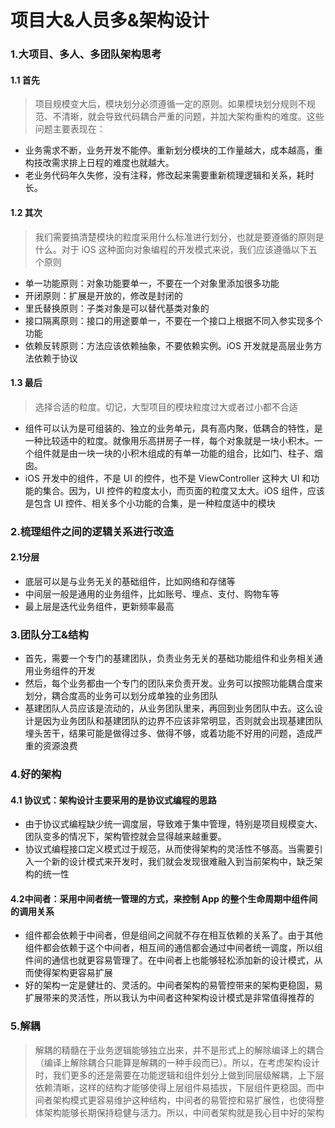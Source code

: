 # 项目大&人员多&架构设计


### 1.大项目、多人、多团队架构思考

#### 1.1 首先

> 项目规模变大后，模块划分必须遵循一定的原则。如果模块划分规则不规范、不清晰，就会导致代码耦合严重的问题，并加大架构重构的难度。这些问题主要表现在：

* 业务需求不断，业务开发不能停。重新划分模块的工作量越大，成本越高，重构技改需求排上日程的难度也就越大。
* 老业务代码年久失修，没有注释，修改起来需要重新梳理逻辑和关系，耗时长。

#### 1.2 其次

> 我们需要搞清楚模块的粒度采用什么标准进行划分，也就是要遵循的原则是什么。对于 iOS 这种面向对象编程的开发模式来说，我们应该遵循以下五个原则

* 单一功能原则：对象功能要单一，不要在一个对象里添加很多功能
* 开闭原则：扩展是开放的，修改是封闭的
* 里氏替换原则：子类对象是可以替代基类对象的
* 接口隔离原则：接口的用途要单一，不要在一个接口上根据不同入参实现多个功能
* 依赖反转原则：方法应该依赖抽象，不要依赖实例。iOS 开发就是高层业务方法依赖于协议

#### 1.3 最后

> 选择合适的粒度。切记，大型项目的模块粒度过大或者过小都不合适

* 组件可以认为是可组装的、独立的业务单元，具有高内聚，低耦合的特性，是一种比较适中的粒度。就像用乐高拼房子一样，每个对象就是一块小积木。一个组件就是由一块一块的小积木组成的有单一功能的组合，比如门、柱子、烟囱。
* iOS 开发中的组件，不是 UI 的控件，也不是 ViewController 这种大 UI 和功能的集合。因为，UI 控件的粒度太小，而页面的粒度又太大。iOS 组件，应该是包含 UI 控件、相关多个小功能的合集，是一种粒度适中的模块


### 2.梳理组件之间的逻辑关系进行改造

#### 2.1分层

* 底层可以是与业务无关的基础组件，比如网络和存储等
* 中间层一般是通用的业务组件，比如账号、埋点、支付、购物车等
* 最上层是迭代业务组件，更新频率最高


### 3.团队分工&结构


* 首先，需要一个专门的基建团队，负责业务无关的基础功能组件和业务相关通用业务组件的开发
* 然后，每个业务都由一个专门的团队来负责开发。业务可以按照功能耦合度来划分，耦合度高的业务可以划分成单独的业务团队
* 基建团队人员应该是流动的，从业务团队里来，再回到业务团队中去。这么设计是因为业务团队和基建团队的边界不应该非常明显，否则就会出现基建团队埋头苦干，结果可能是做得过多、做得不够，或着功能不好用的问题，造成严重的资源浪费


### 4.好的架构

#### 4.1 协议式：架构设计主要采用的是协议式编程的思路

* 由于协议式编程缺少统一调度层，导致难于集中管理，特别是项目规模变大、团队变多的情况下，架构管控就会显得越来越重要。
* 协议式编程接口定义模式过于规范，从而使得架构的灵活性不够高。当需要引入一个新的设计模式来开发时，我们就会发现很难融入到当前架构中，缺乏架构的统一性


#### 4.2中间者：采用中间者统一管理的方式，来控制 App 的整个生命周期中组件间的调用关系

* 组件都会依赖于中间者，但是组间之间就不存在相互依赖的关系了。由于其他组件都会依赖于这个中间者，相互间的通信都会通过中间者统一调度，所以组件间的通信也就更容易管理了。在中间者上也能够轻松添加新的设计模式，从而使得架构更容易扩展
* 好的架构一定是健壮的、灵活的。中间者架构的易管控带来的架构更稳固，易扩展带来的灵活性，所以我认为中间者这种架构设计模式是非常值得推荐的



### 5.解耦

> 解耦的精髓在于业务逻辑能够独立出来，并不是形式上的解除编译上的耦合（编译上解除耦合只能算是解耦的一种手段而已）。所以，在考虑架构设计时，我们更多的还是需要在功能逻辑和组件划分上做到同层级解耦，上下层依赖清晰，这样的结构才能够使得上层组件易插拔，下层组件更稳固。而中间者架构模式更容易维护这种结构，中间者的易管控和易扩展性，也使得整体架构能够长期保持稳健与活力。所以，中间者架构就是我心目中好的架构

